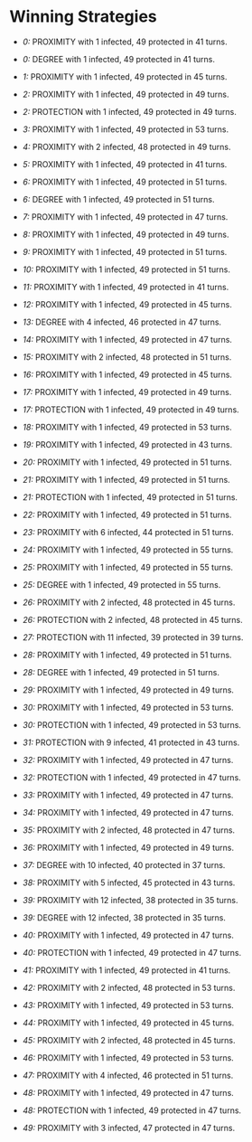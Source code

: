 # Winning Strategies

* _0:_ PROXIMITY with 1 infected, 49 protected in 41 turns.


* _0:_ DEGREE with 1 infected, 49 protected in 41 turns.


* _1:_ PROXIMITY with 1 infected, 49 protected in 45 turns.


* _2:_ PROXIMITY with 1 infected, 49 protected in 49 turns.


* _2:_ PROTECTION with 1 infected, 49 protected in 49 turns.


* _3:_ PROXIMITY with 1 infected, 49 protected in 53 turns.


* _4:_ PROXIMITY with 2 infected, 48 protected in 49 turns.


* _5:_ PROXIMITY with 1 infected, 49 protected in 41 turns.


* _6:_ PROXIMITY with 1 infected, 49 protected in 51 turns.


* _6:_ DEGREE with 1 infected, 49 protected in 51 turns.


* _7:_ PROXIMITY with 1 infected, 49 protected in 47 turns.


* _8:_ PROXIMITY with 1 infected, 49 protected in 49 turns.


* _9:_ PROXIMITY with 1 infected, 49 protected in 51 turns.


* _10:_ PROXIMITY with 1 infected, 49 protected in 51 turns.


* _11:_ PROXIMITY with 1 infected, 49 protected in 41 turns.


* _12:_ PROXIMITY with 1 infected, 49 protected in 45 turns.


* _13:_ DEGREE with 4 infected, 46 protected in 47 turns.


* _14:_ PROXIMITY with 1 infected, 49 protected in 47 turns.


* _15:_ PROXIMITY with 2 infected, 48 protected in 51 turns.


* _16:_ PROXIMITY with 1 infected, 49 protected in 45 turns.


* _17:_ PROXIMITY with 1 infected, 49 protected in 49 turns.


* _17:_ PROTECTION with 1 infected, 49 protected in 49 turns.


* _18:_ PROXIMITY with 1 infected, 49 protected in 53 turns.


* _19:_ PROXIMITY with 1 infected, 49 protected in 43 turns.


* _20:_ PROXIMITY with 1 infected, 49 protected in 51 turns.


* _21:_ PROXIMITY with 1 infected, 49 protected in 51 turns.


* _21:_ PROTECTION with 1 infected, 49 protected in 51 turns.


* _22:_ PROXIMITY with 1 infected, 49 protected in 51 turns.


* _23:_ PROXIMITY with 6 infected, 44 protected in 51 turns.


* _24:_ PROXIMITY with 1 infected, 49 protected in 55 turns.


* _25:_ PROXIMITY with 1 infected, 49 protected in 55 turns.


* _25:_ DEGREE with 1 infected, 49 protected in 55 turns.


* _26:_ PROXIMITY with 2 infected, 48 protected in 45 turns.


* _26:_ PROTECTION with 2 infected, 48 protected in 45 turns.


* _27:_ PROTECTION with 11 infected, 39 protected in 39 turns.


* _28:_ PROXIMITY with 1 infected, 49 protected in 51 turns.


* _28:_ DEGREE with 1 infected, 49 protected in 51 turns.


* _29:_ PROXIMITY with 1 infected, 49 protected in 49 turns.


* _30:_ PROXIMITY with 1 infected, 49 protected in 53 turns.


* _30:_ PROTECTION with 1 infected, 49 protected in 53 turns.


* _31:_ PROTECTION with 9 infected, 41 protected in 43 turns.


* _32:_ PROXIMITY with 1 infected, 49 protected in 47 turns.


* _32:_ PROTECTION with 1 infected, 49 protected in 47 turns.


* _33:_ PROXIMITY with 1 infected, 49 protected in 47 turns.


* _34:_ PROXIMITY with 1 infected, 49 protected in 47 turns.


* _35:_ PROXIMITY with 2 infected, 48 protected in 47 turns.


* _36:_ PROXIMITY with 1 infected, 49 protected in 49 turns.


* _37:_ DEGREE with 10 infected, 40 protected in 37 turns.


* _38:_ PROXIMITY with 5 infected, 45 protected in 43 turns.


* _39:_ PROXIMITY with 12 infected, 38 protected in 35 turns.


* _39:_ DEGREE with 12 infected, 38 protected in 35 turns.


* _40:_ PROXIMITY with 1 infected, 49 protected in 47 turns.


* _40:_ PROTECTION with 1 infected, 49 protected in 47 turns.


* _41:_ PROXIMITY with 1 infected, 49 protected in 41 turns.


* _42:_ PROXIMITY with 2 infected, 48 protected in 53 turns.


* _43:_ PROXIMITY with 1 infected, 49 protected in 53 turns.


* _44:_ PROXIMITY with 1 infected, 49 protected in 45 turns.


* _45:_ PROXIMITY with 2 infected, 48 protected in 45 turns.


* _46:_ PROXIMITY with 1 infected, 49 protected in 53 turns.


* _47:_ PROXIMITY with 4 infected, 46 protected in 51 turns.


* _48:_ PROXIMITY with 1 infected, 49 protected in 47 turns.


* _48:_ PROTECTION with 1 infected, 49 protected in 47 turns.


* _49:_ PROXIMITY with 3 infected, 47 protected in 47 turns.


